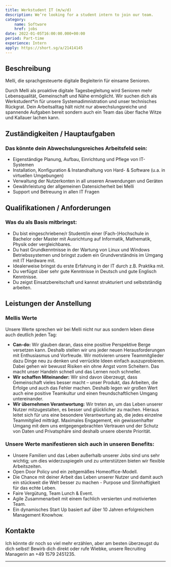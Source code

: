 ```yaml
---
title: Werkstudent IT (m/w/d)
description: We’re looking for a student intern to join our team.
category:
    name: Software
    href: jobs
date: 2022-01-05T16:00:00.000+00:00
period: Part-time
experience: Intern
apply: https://short.sg/a/21414145
---
```


## Beschreibung

Melli, die sprachgesteuerte digitale Begleiterin für einsame Senioren.

Durch Melli als proaktive digitale Tagesbegleitung wird Senioren mehr Lebensqualität, Gemeinschaft und Nähe ermöglicht. Wir suchen dich als Werkstudent*in für unsere Systemadimnistration und unser technisches Rückgrat. Dein Arbeitsalltag hält nicht nur abwechslungsreiche und spannende Aufgaben bereit sondern auch ein Team das über flache Witze und Kallauer lachen kann.

## Zuständigkeiten / Hauptaufgaben

### Das könnte dein Abwechslungsreiches Arbeitsfeld sein:

* Eigenständige Planung, Aufbau, Einrichtung und Pflege von IT-Systemen
* Installation, Konfiguration & Instandhaltung von Hard- & Software (u.a. in virtuellen Umgebungen)
* Verwaltung der Nutzerkonten in all unseren Anwendungen und Geräten
* Gewährleistung der allgemeinen Datensicherheit bei Melli
* Support und Betreuung in allen IT Fragen

## Qualifikationen / Anforderungen

### Was du als Basis mitbringst:

* Du bist eingeschriebene/r Student/in einer (Fach-)Hochschule in Bachelor oder Master mit Ausrichtung auf Informatik, Mathematik, Physik oder vergleichbares.
* Du hast Grundkenntnisse in der Wartung von Linux und Windows Betriebssystemen und bringst zudem ein Grundverständnis im Umgang mit IT Hardware mit.
* Idealerweise bringst du erste Erfahrung in der IT durch z.B. Praktika mit.
* Du verfügst über sehr gute Kenntnisse in Deutsch und gute Englisch Kenntnisse.
* Du zeigst Einsatzbereitschaft und kannst strukturiert und selbstständig arbeiten.

## Leistungen der Anstellung

### Mellis Werte

Unsere Werte sprechen wir bei Melli nicht nur aus sondern leben diese auch deutlich jeden Tag:

* **Can-do:** Wir glauben daran, dass eine positive Perspektive Berge versetzen kann. Deshalb stellen wir uns jeder neuen Herausforderungen mit Enthusiasmus und Vorfreude. Wir motivieren unsere Teammitglieder dazu Dinge neu zu denken und verrückte Ideen einfach auszuprobieren. Dabei gehen wir bewusst Risiken ein ohne Angst vorm Scheitern. Das macht unser Handeln schnell und das Lernen noch schneller.
* **Wir schaffen Miteinander:** Wir sind davon überzeugt, dass Gemeinschaft vieles besser macht – unser Produkt, das Arbeiten, die Erfolge und auch das Fehler machen. Deshalb legen wir großen Wert auch eine positive Teamkultur und einen freundschaftlichen Umgang untereinander.
* **Wir übernehmen Verantwortung:** Wir treten an, um das Leben unserer Nutzer mitzugestalten, es besser und glücklicher zu machen. Hieraus leitet sich für uns eine besondere Verantwortung ab, die jedes einzelne Teammitglied mitträgt. Maximales Engagement, ein gewissenhafter Umgang mit dem uns entgegengebrachten Vertrauen und der Schutz von Daten und Privatsphäre sind deshalb unsere oberste Priorität.

### Unsere Werte manifestieren sich auch in unseren Benefits:
* Unsere Familien und das Leben außerhalb unserer Jobs sind uns sehr wichtig; um dies widerzuspiegeln und zu unterstützen bieten wir flexible Arbeitszeiten.
* Open Door Policy und ein zeitgemäßes Homeoffice-Modell.
* Die Chance mit deiner Arbeit das Leben unserer Nutzer und damit auch ein stückweit die Welt besser zu machen - Purpose und Sinnhaftigkeit für das echte Leben.
* Faire Vergütung, Team Lunch & Event.
* Agile Zusammenarbeit mit einem fachlich versierten und motivierten Team.
* Ein dynamisches Start Up basiert auf über 10 Jahren erfolgreichem Management Knowhow.

## Kontakte 

Ich könnte dir noch so viel mehr erzählen, aber am besten überzeugst du dich selbst! Bewirb dich direkt oder rufe Wiebke, unsere Recruiting Managerin an +49 1579 2451235.

---

<apply-button :apply="apply" />
